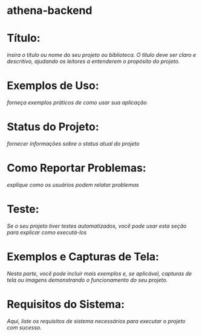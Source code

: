 # athena-backend
# Título:
_insira o título ou nome do seu projeto ou biblioteca. O título deve ser claro e descritivo, ajudando os leitores a entenderem o propósito do projeto._

# Exemplos de Uso:
_forneça exemplos práticos de como usar sua aplicação_

# Status do Projeto:
_fornecer informações sobre o status atual do projeto_

# Como Reportar Problemas:
_explique como os usuários podem relatar problemas_

# Teste:
_Se o seu projeto tiver testes automatizados, você pode usar esta seção para explicar como executá-los_

# Exemplos e Capturas de Tela:
_Nesta parte, você pode incluir mais exemplos e, se aplicável, capturas de tela ou imagens demonstrando o funcionamento do seu projeto._
 
# Requisitos do Sistema:
_Aqui, liste os requisitos de sistema necessários para executar o projeto com sucesso._

